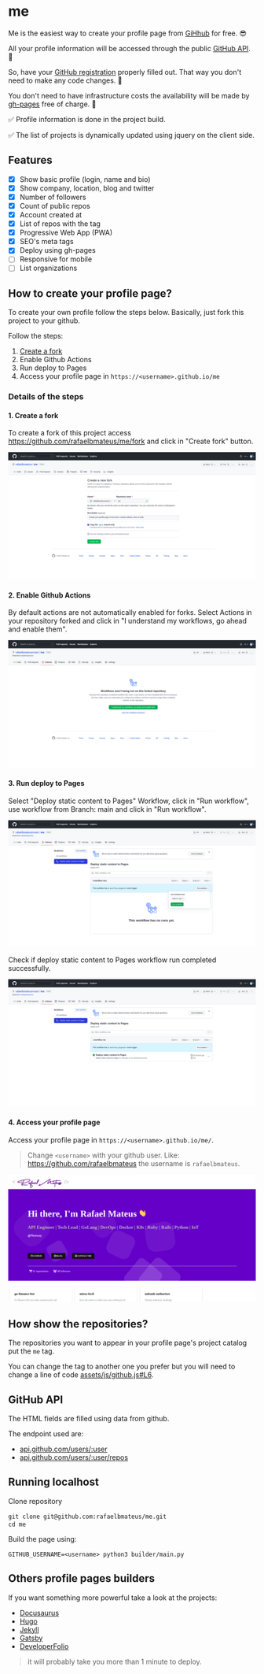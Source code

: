 # me

Me is the easiest way to create your profile page from
[GiHhub](https://github.com) for free. 😎

All your profile information will be accessed through the public
[GitHub API](https://docs.github.com/en/rest). 🎒

So, have your [GitHub registration](https://github.com/settings/profile) properly filled out.
That way you don't need to make any code changes. 🤖

You don't need to have infrastructure costs the availability will be made by
[gh-pages](https://docs.github.com/en/pages/getting-started-with-github-pages/creating-a-github-pages-site) free of charge. 🤑

✅ Profile information is done in the project build.

✅ The list of projects is dynamically updated using jquery on the client side.

## Features

- [x] Show basic profile (login, name and bio)
- [x] Show company, location, blog and twitter
- [x] Number of followers
- [x] Count of public repos
- [x] Account created at
- [x] List of repos with the tag
- [x] Progressive Web App (PWA)
- [x] SEO's meta tags
- [x] Deploy using gh-pages
- [ ] Responsive for mobile
- [ ] List organizations

## How to create your profile page?

To create your own profile follow the steps below.
Basically, just fork this project to your github.

Follow the steps:

1. [Create a fork](https://github.com/rafaelbmateus/me/fork)
2. Enable Github Actions
3. Run deploy to Pages
4. Access your profile page in `https://<username>.github.io/me`

### Details of the steps

#### 1. Create a fork

To create a fork of this project access
https://github.com/rafaelbmateus/me/fork
and click in "Create fork" button.

![](/docs/1-create-fork.png)

#### 2. Enable Github Actions

By default actions are not automatically enabled for forks.
Select Actions in your repository forked and click in
"I understand my workflows, go ahead and enable them".

![](/docs/2-enable-actions.png)

#### 3. Run deploy to Pages

Select "Deploy static content to Pages" Workflow,
click in "Run workflow", use workflow from Branch: main
and click in "Run workflow".

![](/docs/3-run-deploy.png)

Check if deploy static content to Pages workflow
run completed successfully.

![](/docs/4-check-deploy.png)

#### 4. Access your profile page

Access your profile page
in `https://<username>.github.io/me/`.

> Change `<username>` with your github user. Like: https://github.com/rafaelbmateus
  the username is `rafaelbmateus`.

![](/docs/5-preview.png)

## How show the repositories?

The repositories you want to appear in your profile page's project catalog put the `me` tag.

You can change the tag to another one you prefer
but you will need to change a line of code
[assets/js/github.js#L6](https://github.com/rafaelbmateus/me/blob/main/assets/js/github.js#L6).

## GitHub API

The HTML fields are filled using data from github.

The endpoint used are:

- [api.github.com/users/:user](https://api.github.com/users/rafaelbmateus)
- [api.github.com/users/:user/repos](https://api.github.com/users/rafaelbmateus/repos)

## Running localhost

Clone repository

```console
git clone git@github.com:rafaelbmateus/me.git
cd me
```

Build the page using:

```console
GITHUB_USERNAME=<username> python3 builder/main.py
```

## Others profile pages builders

If you want something more powerful take a look at the projects:

- [Docusaurus](https://docusaurus.io)
- [Hugo](https://gohugo.io)
- [Jekyll](https://jekyllrb.com)
- [Gatsby](https://www.gatsbyjs.com)
- [DeveloperFolio](https://github.com/saadpasta/developerFolio)

> it will probably take you more than 1 minute to deploy.
